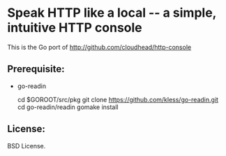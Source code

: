 Speak HTTP like a local -- a simple, intuitive HTTP console
===========================================================

This is the Go port of http://github.com/cloudhead/http-console


Prerequisite:
-------------
- go-readin

    cd $GOROOT/src/pkg
    git clone https://github.com/kless/go-readin.git
    cd go-readin/readin
    gomake install


License:
--------

  BSD License.
